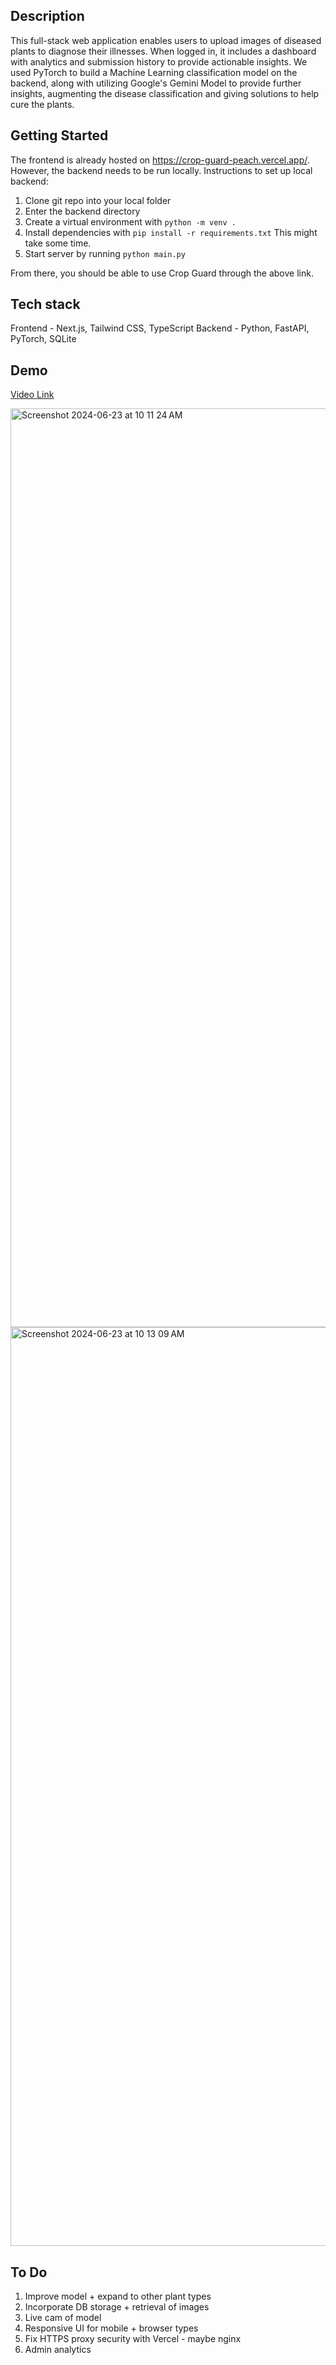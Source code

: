 ## Description
This full-stack web application enables users to upload images of diseased plants to diagnose their illnesses. When logged in, it includes a dashboard with analytics and submission history to provide actionable insights. We used PyTorch to build a Machine Learning classification model on the backend, along with utilizing Google's Gemini Model to provide further insights, augmenting the disease classification and giving solutions to help cure the plants.

## Getting Started

The frontend is already hosted on https://crop-guard-peach.vercel.app/. However, the backend needs to be run locally. Instructions to set up local backend:

1. Clone git repo into your local folder
2. Enter the backend directory
3. Create a virtual environment with ```python -m venv .```
4. Install dependencies with ```pip install -r requirements.txt```
   This might take some time.
5. Start server by running ```python main.py```

From there, you should be able to use Crop Guard through the above link.

## Tech stack

Frontend - Next.js, Tailwind CSS, TypeScript
Backend - Python, FastAPI, PyTorch, SQLite

## Demo
[Video Link](https://www.youtube.com/watch?v=jcIEhS2d20o)

<img width="1470" alt="Screenshot 2024-06-23 at 10 11 24 AM" src="https://github.com/kylej21/CropGuard/assets/111208810/55c0b262-8148-470e-80e4-fe45d89fb2eb">

<img width="1470" alt="Screenshot 2024-06-23 at 10 13 09 AM" src="https://github.com/kylej21/CropGuard/assets/111208810/c3c32b67-b527-4ff6-9c62-36edde7462d3">

## To Do
1. Improve model + expand to other plant types
2. Incorporate DB storage + retrieval of images
3. Live cam of model
4. Responsive UI for mobile + browser types
5. Fix HTTPS proxy security with Vercel - maybe nginx
6. Admin analytics

